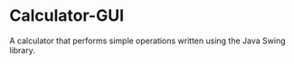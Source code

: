 # Calculator-GUI
A calculator that performs simple operations written using the Java Swing library.
